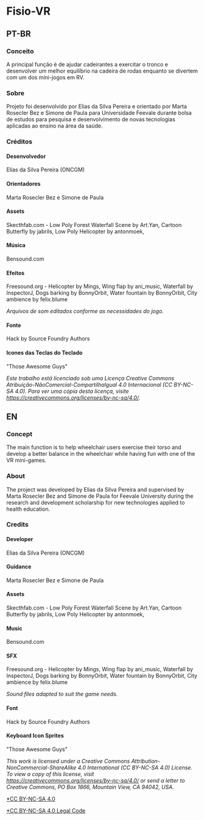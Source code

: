 # Fisio-VR 
## PT-BR

### Conceito
A principal função é de ajudar cadeirantes a exercitar o tronco e desenvolver um melhor equilíbrio na cadeira de rodas enquanto se divertem com um dos mini-jogos em RV.

### Sobre
Projeto foi desenvolvido por Elias da Silva Pereira e orientado por Marta Rosecler Bez e Simone de Paula para Universidade Feevale durante bolsa de estudos para pesquisa e desenvolvimento de novas tecnologias aplicadas ao ensino na área da saúde.

### Créditos

#### Desenvolvedor
Elias da Silva Pereira (ONCGM)

#### Orientadores
Marta Rosecler Bez e Simone de Paula

#### Assets
Skecthfab.com - 
Low Poly Forest Waterfall Scene by Art.Yan,
Cartoon Butterfly by jabrils,
Low Poly Helicopter by antonmoek,

#### Música
Bensound.com

#### Efeitos
Freesound.org - 
Helicopter by Mings,
Wing flap by ani_music,
Waterfall by InspectorJ,
Dogs barking by BonnyOrbit,
Water fountain by BonnyOrbit,
City ambience by felix.blume

*Arquivos de som editados conforme as necessidades do jogo.*

#### Fonte
Hack by Source Foundry Authors

#### Icones das Teclas do Teclado
"Those Awesome Guys"

*Este trabalho está licenciado sob uma Licença Creative Commons Atribuição-NãoComercial-CompartilhaIgual 4.0 Internacional (CC BY-NC-SA 4.0). Para ver uma cópia desta licença, visite https://creativecommons.org/licenses/by-nc-sa/4.0/.*



## EN

### Concept
The main function is to help wheelchair users exercise their torso and develop a better balance in the wheelchair while having fun with one of the VR mini-games.

### About
The project was developed by Elias da Silva Pereira and supervised by Marta Rosecler Bez and Simone de Paula for Feevale University during the research and development scholarship for new technologies applied to health education.

### Credits

#### Developer
Elias da Silva Pereira (ONCGM)

#### Guidance
Marta Rosecler Bez e Simone de Paula

#### Assets
Skecthfab.com -
Low Poly Forest Waterfall Scene by Art.Yan,
Cartoon Butterfly by jabrils,
Low Poly Helicopter by antonmoek,

#### Music
Bensound.com

#### SFX
Freesound.org - 
Helicopter by Mings,
Wing flap by ani_music,
Waterfall by InspectorJ,
Dogs barking by BonnyOrbit,
Water fountain by BonnyOrbit,
City ambience by felix.blume

*Sound files adapted to suit the game needs.*

#### Font
Hack by Source Foundry Authors

#### Keyboard Icon Sprites
"Those Awesome Guys"

*This work is licensed under a Creative Commons Attribution-NonCommercial-ShareAlike 4.0 International (CC BY-NC-SA 4.0) License. To view a copy of this license, visit https://creativecommons.org/licenses/by-nc-sa/4.0/ or send a letter to Creative Commons, PO Box 1866, Mountain View, CA 94042, USA.* 

[*CC BY-NC-SA 4.0](https://creativecommons.org/licenses/by-nc-sa/4.0/)


[*CC BY-NC-SA 4.0 Legal Code](https://creativecommons.org/licenses/by-nc-sa/4.0/legalcode)
